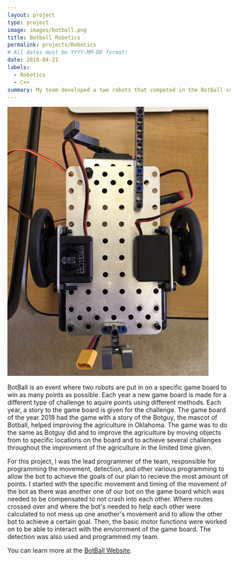 ```yaml
---
layout: project
type: project
image: images/botball.png
title: Botball Robotics
permalink: projects/Robotics
# All dates must be YYYY-MM-DD format!
date: 2018-04-21
labels:
  - Robotics
  - C++
summary: My team developed a two robots that competed in the BotBall competition in 2018.
---
```


<div class="ui small rounded images">
  <img class="ui image" src="../images/robo.PNG">
</div>

BotBall is an event where two robots are put in on a specific game board to win as many points as possible. Each year a new game board is made for a different type of challenge to aquire points using different methods. Each year, a story to the game board is given for the challenge. The game board of the year 2018 had the game with a story of the Botguy, the mascot of Botball, helped improving the agriculture in Oklahoma. The game was to do the same as Botguy did and to improve the agriculture by moving objects from to specific locations on the board and to achieve several challenges throughout the improvment of the agriculture in the limited time given. 

For this project, I was the lead programmer of the team, responsible for programming the movement, detection, and other various programming to allow the bot to achieve the goals of our plan to recieve the most amount of points. I started with the specific movement and timing of the movement of the bot as there was another one of our bot on the game board which was needed to be compensated to not crash into each other. Where routes crossed over and where the bot's needed to help each other were calculated to not mess up one another's movement and to allow the other bot to achieve a certain goal. Then, the basic motor functions were worked on to be able to interact with the enviornment of the game board. The detection was also used and programmed my team.


You can learn more at the [BotBall Website](https://www.kipr.org/botball).


